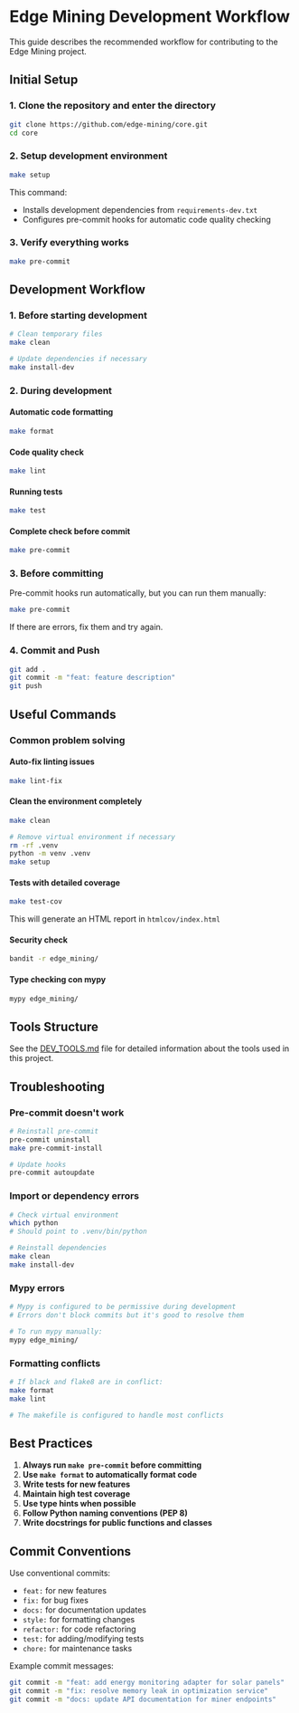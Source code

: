 # Edge Mining Development Workflow

This guide describes the recommended workflow for contributing to the Edge Mining project.

## Initial Setup

### 1. Clone the repository and enter the directory

```bash
git clone https://github.com/edge-mining/core.git
cd core
```

### 2. Setup development environment

```bash
make setup
```

This command:

- Installs development dependencies from `requirements-dev.txt`
- Configures pre-commit hooks for automatic code quality checking

### 3. Verify everything works

```bash
make pre-commit
```

## Development Workflow

### 1. Before starting development

```bash
# Clean temporary files
make clean

# Update dependencies if necessary
make install-dev
```

### 2. During development

#### Automatic code formatting

```bash
make format
```

#### Code quality check

```bash
make lint
```

#### Running tests

```bash
make test
```

#### Complete check before commit

```bash
make pre-commit
```

### 3. Before committing

Pre-commit hooks run automatically, but you can run them manually:

```bash
make pre-commit
```

If there are errors, fix them and try again.

### 4. Commit and Push

```bash
git add .
git commit -m "feat: feature description"
git push
```

## Useful Commands

### Common problem solving

#### Auto-fix linting issues

```bash
make lint-fix
```

#### Clean the environment completely

```bash
make clean

# Remove virtual environment if necessary
rm -rf .venv
python -m venv .venv
make setup
```

#### Tests with detailed coverage

```bash
make test-cov
```

This will generate an HTML report in `htmlcov/index.html`

#### Security check

```bash
bandit -r edge_mining/
```

#### Type checking con mypy

```bash
mypy edge_mining/
```

## Tools Structure

See the [DEV_TOOLS.md](DEV_TOOLS.md) file for detailed information about the tools used in this project.

## Troubleshooting

### Pre-commit doesn't work

```bash
# Reinstall pre-commit
pre-commit uninstall
make pre-commit-install

# Update hooks
pre-commit autoupdate
```

### Import or dependency errors

```bash
# Check virtual environment
which python
# Should point to .venv/bin/python

# Reinstall dependencies
make clean
make install-dev
```

### Mypy errors

```bash
# Mypy is configured to be permissive during development
# Errors don't block commits but it's good to resolve them

# To run mypy manually:
mypy edge_mining/
```

### Formatting conflicts

```bash
# If black and flake8 are in conflict:
make format
make lint

# The makefile is configured to handle most conflicts
```

## Best Practices

1. **Always run `make pre-commit` before committing**
2. **Use `make format` to automatically format code**
3. **Write tests for new features**
4. **Maintain high test coverage**
5. **Use type hints when possible**
6. **Follow Python naming conventions (PEP 8)**
7. **Write docstrings for public functions and classes**

## Commit Conventions

Use conventional commits:

- `feat:` for new features
- `fix:` for bug fixes
- `docs:` for documentation updates
- `style:` for formatting changes
- `refactor:` for code refactoring
- `test:` for adding/modifying tests
- `chore:` for maintenance tasks

Example commit messages:

```bash
git commit -m "feat: add energy monitoring adapter for solar panels"
git commit -m "fix: resolve memory leak in optimization service"
git commit -m "docs: update API documentation for miner endpoints"
```
